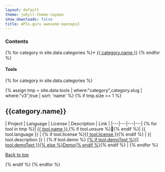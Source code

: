 ```yaml
---
layout: default
theme: jekyll-theme-cayman
show_downloads: false
title: APIs.guru awesome-openapi3
---
```


### Contents

{% for category in site.data.categories %}* <a href="#{{ category.slug }}">{{ category.name }}</a>
{% endfor %}

#### Tools

{% for category in site.data.categories %}

{% assign tmp = site.data.tools | where:"category",category.slug | where:"v3",true | sort: 'name' %}
{% if tmp.size >= 1 %}

<h2><a id="{{category.slug}}">{{category.name}}</a></h2>

| Project | Language | License | Description | Link |
|---|---|---|---|
{% for tool in tmp %}| <a href="{% if tool.link %}{{ tool.link }}{% else %}{{ tool.github }}{% endif %}" data-json="{{ tool | jsonify | url_encode }}"> {{ tool.name }} </a> {% if tool.unsure %}🤔{% endif %}| {{ tool.language }} | {% if tool.license %}<a href="https://spdx.org/licenses/{{tool.license}}.html">{{ tool.license }}</a>{% endif %} | {{ tool.description }} | {% if tool.demo %} <a href="{{ tool.demo }}">{% if tool.demoText %}{{ tool.demoText }}{% else %}Demo{% endif %}</a>{% endif %} |
{% endfor %}

  <a href="#">Back to top</a>

{% endif %}
{% endfor %}

<script src="https://unpkg.com/tippy.js@3/dist/tippy.all.min.js"></script>
<script src="https://cdnjs.cloudflare.com/ajax/libs/zepto/1.2.0/zepto.min.js"></script>

<script type="text/javascript">
  function plural(value,word){
    if (!value) value = 0;
    return value+' '+word+(value === 1 ? '' : 's');
  }
  $(document).ready(function(){
    $('a').each(function(i,e){
        if ($(e).data('json')) {
            var d = JSON.parse(decodeURIComponent($(e).data('json')));
            tippy(e,{ content: plural(d.stars,'star')+', '+plural(d.watch,'watcher')+' and '+plural(d.forks,'fork')+'. '+plural(d.issues,'issue')+'.' });
        }
    });
  });
</script>

